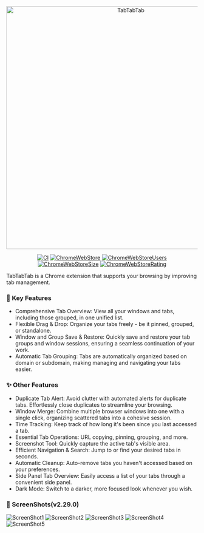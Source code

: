 <div align="center">
    <img alt="TabTabTab"
         src="./docs/header.png"
         width="640px" />
</div>

<div align="center">

[![CI][ci-badge]][ci-url]
[![ChromeWebStore][chrome-web-store-version-badge]][chrome-web-store-url]
[![ChromeWebStoreUsers][chrome-web-store-users-badge]][chrome-web-store-url]
[![ChromeWebStoreSize][chrome-web-store-size-badge]][chrome-web-store-url]
[![ChromeWebStoreRating][chrome-web-store-rating-badge]][chrome-web-store-url]

[ci-badge]: https://github.com/okaryo/TabTabTab/actions/workflows/ci.yml/badge.svg
[ci-url]: https://github.com/okaryo/TabTabTab/actions/workflows/ci.yml
[chrome-web-store-url]: https://chrome.google.com/webstore/detail/tabtabtab-tab-manager/hfmnidllojimehmfjkclnadpebibhgoi
[chrome-web-store-version-badge]: https://img.shields.io/chrome-web-store/v/hfmnidllojimehmfjkclnadpebibhgoi?label=version
[chrome-web-store-users-badge]: https://img.shields.io/chrome-web-store/users/hfmnidllojimehmfjkclnadpebibhgoi
[chrome-web-store-size-badge]: https://img.shields.io/chrome-web-store/size/hfmnidllojimehmfjkclnadpebibhgoi?label=size
[chrome-web-store-rating-badge]: https://img.shields.io/chrome-web-store/rating/hfmnidllojimehmfjkclnadpebibhgoi

</div>

TabTabTab is a Chrome extension that supports your browsing by improving tab management.

### 🌟 Key Features

* Comprehensive Tab Overview: View all your windows and tabs, including those grouped, in one unified list.
* Flexible Drag & Drop: Organize your tabs freely - be it pinned, grouped, or standalone.
* Window and Group Save & Restore: Quickly save and restore your tab groups and window sessions, ensuring a seamless continuation of your work.
* Automatic Tab Grouping: Tabs are automatically organized based on domain or subdomain, making managing and navigating your tabs easier.

### ✨ Other Features

* Duplicate Tab Alert: Avoid clutter with automated alerts for duplicate tabs. Effortlessly close duplicates to streamline your browsing.
* Window Merge: Combine multiple browser windows into one with a single click, organizing scattered tabs into a cohesive session.
* Time Tracking: Keep track of how long it's been since you last accessed a tab.
* Essential Tab Operations: URL copying, pinning, grouping, and more.
* Screenshot Tool: Quickly capture the active tab's visible area.
* Efficient Navigation & Search: Jump to or find your desired tabs in seconds.
* Automatic Cleanup: Auto-remove tabs you haven't accessed based on your preferences.
* Side Panel Tab Overview: Easily access a list of your tabs through a convenient side panel.
* Dark Mode: Switch to a darker, more focused look whenever you wish.

### 👀 ScreenShots(v2.29.0)

![ScreenShot1](./docs/screenshot1.png)
![ScreenShot2](./docs/screenshot2.png)
![ScreenShot3](./docs/screenshot3.png)
![ScreenShot4](./docs/screenshot4.png)
![ScreenShot5](./docs/screenshot5.png)
